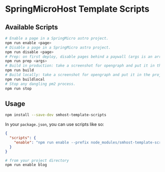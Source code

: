 # SpringMicroHost Template Scripts

## Available Scripts

```bash
# Enable a page in a SpringMicro astro project.
npm run enable <page>
# Disable a page in a SpringMicro astro project.
npm run disable <page>
# Prep: on first deploy, disable pages behind a paywall (args is an array of pages to disable, example: "npm run prep blog contact" disables blog and contact pages).
npm run prep <args>
# Build in production: take a screenshot for opengraph and put it in the project's public directory. Uses pm2.
npm run build
# Build locally: take a screenshot for opengraph and put it in the project's dist directory. Uses pm2.
npm run buildlocal
# Stop any dangling pm2 process.
npm run stop
```

## Usage

```bash
npm install --save-dev smhost-template-scripts
```

In your `package.json`, you can use scripts like so:

```json
{
  "scripts": {
    "enable": "npm run enable --prefix node_modules/smhost-template-scripts"
  }
}
```

```bash
# from your project directory
npm run enable blog
```
